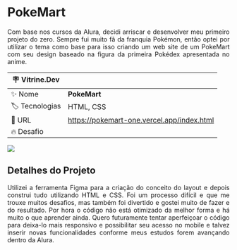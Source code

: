 # PokeMart

<p align="justify">Com base nos cursos da Alura, decidi arriscar e desenvolver meu primeiro projeto do zero. Sempre fui muito fã da franquia Pokémon, então optei por utilizar o tema como base para isso criando um web site de um PokeMart com seu design baseado na figura da primeira Pokédex apresentada no anime.</p>

| :placard: Vitrine.Dev |     |
| -------------  | --- |
| :sparkles: Nome        | **PokeMart**
| :label: Tecnologias | HTML, CSS
| :rocket: URL         | https://pokemart-one.vercel.app/index.html
| :fire: Desafio     | 

<!-- Inserir imagem com a #vitrinedev ao final do link -->
![](https://github.com/ismandrade/pokemart/assets/134115209/e81e79d1-f130-40a6-83fb-2285857469c9#vitrinedev)

## Detalhes do Projeto

<p align="justify">Utilizei a ferramenta Figma para a criação do conceito do layout e depois construi tudo utilizando HTML e CSS. Foi um processo difícil e que me trouxe muitos desafios, mas também foi divertido e gostei muito de fazer e do resultado. Por hora o código não está otimizado da melhor forma e há muito o que aprender ainda. Quero futuramente tentar aperfeiçoar o código para deixa-lo mais responsivo e possibilitar seu acesso no mobile e talvez inserir novas funcionalidades conforme meus estudos forem avançando dentro da Alura.</p>
